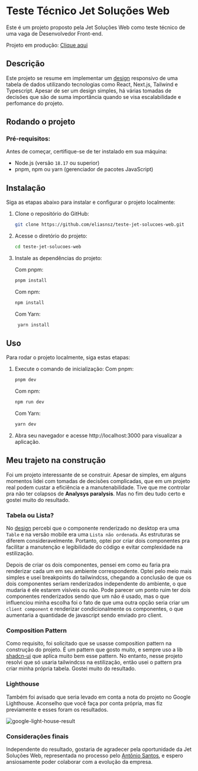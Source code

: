 
# Teste Técnico Jet Soluções Web
Este é um projeto proposto pela Jet Soluções Web como teste técnico de uma vaga de Desenvolvedor Front-end.

Projeto em produção: [Clique aqui](https://teste-jet-solucoes-web.vercel.app/)

## Descrição
Este projeto se resume em implementar um [design](https://www.figma.com/file/pXIEbENrC64kRCMbvctXnv/Teste-T%C3%A9cnico-Desenvolvedor-Jr.-Front-End?type=design&node-id=0-1&mode=design) responsivo de uma tabela de dados utilizando tecnologias como React, Next.js, Tailwind e Typescript. Apesar de ser um design simples, há várias tomadas de decisões que são de suma importância quando se visa escalabilidade e perfomance do projeto. 
 
## Rodando o projeto

### Pré-requisitos:

Antes de começar, certifique-se de ter instalado em sua máquina:

- Node.js (versão `18.17` ou superior)
- pnpm, npm  ou yarn (gerenciador de pacotes JavaScript)

## Instalação

Siga as etapas abaixo para instalar e configurar o projeto localmente:

1. Clone o repositório do GitHub:

	``` bash
	git clone https://github.com/eliasnsz/teste-jet-solucoes-web.git
	```

2. Acesse o diretório do projeto:

	```bash
	cd teste-jet-solucoes-web
	```

3. Instale as dependências do projeto:

   Com pnpm:

	```bash
	pnpm install
	```
   Com npm:

	```bash
	npm install
	```
   Com Yarn:

   ``` bash
	yarn install
	```


## Uso

Para rodar o projeto localmente, siga estas etapas:

1. Execute o comando de inicialização:
	Com pnpm:
	 ``` bash
	pnpm dev
	```

   Com npm:

      ``` bash
	npm run dev
	```

   Com Yarn:

      ``` bash
	yarn dev
	```

2. Abra seu navegador e acesse http://localhost:3000 para visualizar a aplicação.

## Meu trajeto na construção

Foi um projeto interessante de se construir. Apesar de simples, em alguns momentos lidei com tomadas de decisões complicadas, que em um projeto real podem custar a eficiência e a manutenabilidade. Tive que me controlar pra não ter colapsos de **Analysys paralysis**. Mas no fim deu tudo certo e gostei muito do resultado.

### Tabela ou Lista?
No [design](https://www.figma.com/file/pXIEbENrC64kRCMbvctXnv/Teste-T%C3%A9cnico-Desenvolvedor-Jr.-Front-End?type=design&node-id=0-1&mode=design) percebi que o componente renderizado no desktop era uma `Table` e na versão mobile era uma `Lista não ordenada`. As estruturas se diferem consideravelmente. Portanto, optei por criar dois componentes pra facilitar a manutenção e legibilidade do código e evitar complexidade na estilização.

Depois de criar os dois componentes, pensei em como eu faria pra renderizar cada um em seu ambiente correspondente. Optei pelo meio mais simples e usei breakpoints do tailwindcss, chegando a conclusão de que os dois componentes seriam renderizados independente do ambiente, o que mudaria é ele estarem visíveis ou não. Pode parecer um ponto ruim ter dois componentes renderizados sendo que um não é usado, mas o que influenciou minha escolha foi o fato de que uma outra opção seria criar um `client component` e renderizar condicionalmente os componentes, o que aumentaria a quantidade de javascript sendo enviado pro client.

### Composition Pattern
Como requisito, foi solicitado que se usasse composition pattern na construção do projeto. É um pattern que gosto muito, e sempre uso a lib [shadcn-ui](https://ui.shadcn.com/) que aplica muito bem esse pattern. No entanto, nesse projeto resolvi que só usaria tailwindcss na estilização, então usei o pattern pra criar minha própria tabela. Gostei muito do resultado.

### Lighthouse
Também foi avisado que seria levado em conta a nota do projeto no Google Lighthouse. Aconselho que você faça por conta própria, mas fiz previamente e esses foram os resultados.

![google-light-house-result](https://i.imgur.com/px73goc.png)

### Considerações finais
Independente do resultado, gostaria de agradecer pela oportunidade da Jet Soluções Web, representada no processo pelo [Antônio Santos](https://www.linkedin.com/in/antonio-santos-bjpe/),  e espero ansiosamente poder colaborar com a evolução da empresa.
